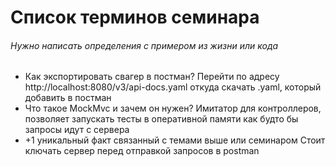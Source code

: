# Список терминов семинара
###### Нужно написать определения с примером из жизни или кода
- Как экспортировать свагер в постман?
Перейти по адресу http://localhost:8080/v3/api-docs.yaml откуда скачать .yaml, который добавить в постман
- Что такое MockMvc и зачем он нужен?
Имитатор для контроллеров, позволяет запускать тесты в оперативной памяти как будто бы запросы идут с сервера
- +1 уникальный факт связанный с темами выше или семинаром
Стоит ключать сервер перед отправкой запросов в postman